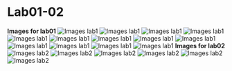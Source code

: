 # Lab01-02
**Images for lab01**
![Images lab1](http://i60.tinypic.com/2pq5jls.jpg)
![Images lab1](http://i62.tinypic.com/168wkqq.jpg)
![Images lab1](http://i59.tinypic.com/2akd7hw.jpg)
![Images lab1](http://i61.tinypic.com/arp88.jpg)
![Images lab1](http://i62.tinypic.com/3166udw.jpg)
![Images lab1](http://i59.tinypic.com/2miwrm.jpg)
![Images lab1](http://i59.tinypic.com/m94too.jpg)
![Images lab1](http://i60.tinypic.com/f3b392.jpg)
![Images lab1](http://i57.tinypic.com/2093q7q.jpg)
![Images lab1](http://i60.tinypic.com/20gz135.jpg)
![Images lab1](http://i60.tinypic.com/vr96j5.jpg)
![Images lab1](http://i58.tinypic.com/2luq71j.jpg)
![Images lab1](http://i59.tinypic.com/2qaq0c7.jpg)
**Images for lab02**
![Images lab2](http://i62.tinypic.com/dme780.jpg)
![Images lab2](http://i60.tinypic.com/sbuem8.jpg)
![Images lab2](http://i62.tinypic.com/2yo4fg5.jpg)
![Images lab2](http://i61.tinypic.com/bikklu.jpg)
![Images lab2](http://i58.tinypic.com/de8v7t.jpg)
![Images lab2](http://i59.tinypic.com/2gvmxr6.jpg)
